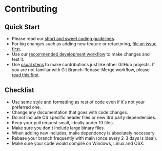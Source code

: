 # Contributing

## Quick Start

* Please read our [short and sweet coding guidelines](coding_guidelines.md).
* For big changes such as adding new feature or refactoring, [file an issue first](https://github.com/nervosys/AutonomySim/issues).
* Use our [recommended development workflow](development_workflow.md) to make changes and test it.
* Use [usual steps](https://www.dataschool.io/how-to-contribute-on-github/) to make contributions just like other GitHub projects. If you are not familiar with Git Branch-Rebase-Merge workflow, please [read this first](https://git-rebase.io/).

## Checklist

* Use same style and formatting as rest of code even if it's not your preferred one.
* Change any documentation that goes with code changes.
* Do not include OS specific header files or new 3rd party dependencies.
* Keep your pull request small, ideally under 10 files.
* Make sure you don't include large binary files.
* When adding new includes, make dependency is absolutely necessary.
* Rebase your branch frequently with main (once every 2-3 days is ideal).
* Make sure your code would compile on Windows, Linux and OSX.
